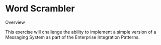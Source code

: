 # Word Scrambler 
Overview

This exercise will challenge the ability to implement a simple version of a Messaging System as part of the Enterprise Integration Patterns.
